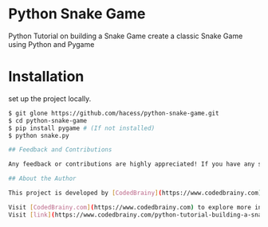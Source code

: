 # Python Snake Game
Python Tutorial on building a Snake Game
create a classic Snake Game using Python and Pygame
# Installation

set up the project locally.

```bash
$ git glone https://github.com/hacess/python-snake-game.git
$ cd python-snake-game
$ pip install pygame # (If not installed)
$ python snake.py

## Feedback and Contributions

Any feedback or contributions are highly appreciated! If you have any suggestions, bug reports, or feature requests, please open an issue on this repository.

## About the Author

This project is developed by [CodedBrainy](https://www.codedbrainy.com), a platform dedicated to providing valuable information and resources on coding, web development, and technology.

Visit [CodedBrainy.com](https://www.codedbrainy.com) to explore more informative articles, tutorials, and resources related to web development and programming.
Visit [link](https://www.codedbrainy.com/python-tutorial-building-a-snake-game-step-by-step/) to read the blog
